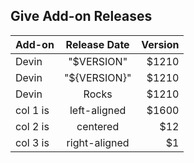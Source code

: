 ## Give Add-on Releases

| Add-on   |      Release Date |  Version |
|:----------|:-------------:|------:|
| Devin |  "$VERSION" | $1210 |
| Devin |  "${VERSION}" | $1210 |
| Devin |  Rocks | $1210 |
| col 1 is |  left-aligned | $1600 |
| col 2 is |    centered   |   $12 |
| col 3 is | right-aligned |    $1 |
